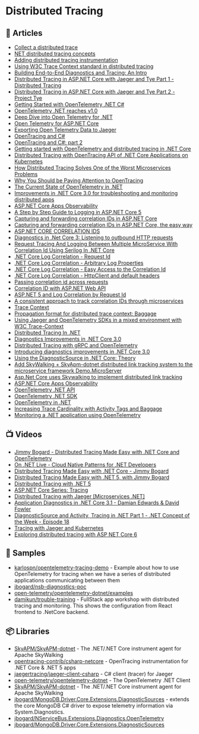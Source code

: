 # Distributed Tracing

## 📕 Articles
- [Collect a distributed trace](https://docs.microsoft.com/en-us/dotnet/core/diagnostics/distributed-tracing-collection-walkthroughs)
- [NET distributed tracing concepts](https://docs.microsoft.com/en-us/dotnet/core/diagnostics/distributed-tracing-concepts)
- [Adding distributed tracing instrumentation](https://docs.microsoft.com/en-us/dotnet/core/diagnostics/distributed-tracing-instrumentation-walkthroughs)
- [Using W3C Trace Context standard in distributed tracing](https://dev.to/luizhlelis/using-w3c-trace-context-standard-in-distributed-tracing-3743)
- [Building End-to-End Diagnostics and Tracing: An Intro](https://jimmybogard.com/building-end-to-end-diagnostics-and-tracing-a-primer/)
- [Distributed Tracing in ASP.NET Core with Jaeger and Tye Part 1 - Distributed Tracing](https://thecloudblog.net/post/distributed-tracing-in-asp.net-core-with-jaeger-and-tye-part-1-distributed-tracing/)
- [Distributed Tracing in ASP.NET Core with Jaeger and Tye Part 2 - Project Tye](https://thecloudblog.net/post/distributed-tracing-in-asp.net-core-with-jaeger-and-tye-part-2-project-tye/)
- [Getting Started with OpenTelemetry .NET C#](https://opentelemetry.lightstep.com/csharp/)
- [OpenTelemetry .NET reaches v1.0](https://devblogs.microsoft.com/dotnet/opentelemetry-net-reaches-v1-0/)
- [Deep Dive into Open Telemetry for .NET](https://rehansaeed.com/deep-dive-into-open-telemetry-for-net/)
- [Open Telemetry for ASP.NET Core](https://rehansaeed.com/open-telemetry-for-asp-net-core/)
- [Exporting Open Telemetry Data to Jaeger](https://rehansaeed.com/exporting-open-telemetry-data-to-jaeger/)
- [OpenTracing and C#](https://www.olivercoding.com/2018-12-14-jaeger-csharp/)
- [OpenTracing and C#: part 2](https://www.olivercoding.com/2018-12-30-jaeger-csharp-2/)
- [Getting started with OpenTelemetry and distributed tracing in .NET Core](https://www.mytechramblings.com/posts/getting-started-with-opentelemetry-and-dotnet-core/)
- [Distributed Tracing with OpenTracing API of .NET Core Applications on Kubernetes](https://www.gokhan-gokalp.com/en/distributed-tracing-with-opentracing-api-of-net-core-applications-on-kubernetes/)
- [How Distributed Tracing Solves One of the Worst Microservices Problems](https://petabridge.com/blog/why-use-distributed-tracing/)
- [Why You Should be Paying Attention to OpenTracing](https://petabridge.com/blog/why-use-opentracing/)
- [The Current State of OpenTelemetry in .NET](https://petabridge.com/blog/state-opentelemetry-dotnet/)
- [Improvements in .NET Core 3.0 for troubleshooting and monitoring distributed apps](https://devblogs.microsoft.com/aspnet/improvements-in-net-core-3-0-for-troubleshooting-and-monitoring-distributed-apps/)
- [ASP.NET Core Apps Observability](https://devblogs.microsoft.com/aspnet/observability-asp-net-core-apps/#adding-tracing-to-a-net-core-application)
- [A Step by Step Guide to Logging in ASP.NET Core 5](https://www.ezzylearning.net/tutorial/a-step-by-step-guide-to-logging-in-asp-net-core-5)
- [Capturing and forwarding correlation IDs in ASP.NET Core](https://vgaltes.com/post/forwarding-correlation-ids-in-aspnetcore/)
- [Capturing and forwarding correlation IDs in ASP.NET Core, the easy way](https://vgaltes.com/post/forwarding-correlation-ids-in-aspnetcore-version-2/)
- [ASP.NET CORE CORRELATION IDS](https://www.stevejgordon.co.uk/asp-net-core-correlation-ids)
- [Diagnostics in .Net Core 3: Listening to outbound HTTP requests](https://im5tu.io/article/2020/06/diagnostics-in-.net-core-3-listening-to-outbound-http-requests/)
- [Request Tracing And Logging Between Multiple MicroService With Correlation Id Using Serilog In .NET Core](https://www.c-sharpcorner.com/article/logging-and-tracing-in-multiple-microservice-with-correlation-using-net-core/)
- [.NET Core Log Correlation - Request Id](https://www.frakkingsweet.com/net-core-log-correlation-request-id/)
- [.NET Core Log Correlation - Arbitrary Log Properties](https://www.frakkingsweet.com/net-core-log-correlation-arbitrary-log-properties/)
- [.NET Core Log Correlation - Easy Access to the Correlation Id](https://www.frakkingsweet.com/net-core-log-correlation-easy-access-to-headers/)
- [.NET Core Log Correlation - HttpClient and default headers](https://www.frakkingsweet.com/net-core-log-correlation-httpclient-and-default-headers/)
- [Passing correlation id across requests](https://ankitvijay.net/2020/11/24/passing-correlation-id-across-requests/)
- [Correlation ID with ASP.NET Web API](https://mderriey.com/2016/11/18/correlation-id-with-asp-net-web-api/)
- [ASP.NET 5 and Log Correlation by Request Id](https://www.tugberkugurlu.com/archive/asp-net-5-and-log-correlation-by-request-id)
- [A consistent approach to track correlation IDs through microservices](https://theburningmonk.com/2015/05/a-consistent-approach-to-track-correlation-ids-through-microservices/)
- [Trace Context](https://www.w3.org/TR/trace-context)
- [Propagation format for distributed trace context: Baggage](https://w3c.github.io/baggage/)
- [Using Jaeger and OpenTelemetry SDKs in a mixed environment with W3C Trace-Context](https://medium.com/jaegertracing/jaeger-clients-and-w3c-trace-context-c2ce1b9dc390)
- [Distributed Tracing In .NET](https://dashdevs.com/blog/quick-and-efficient-distributed-tracing-in.net/)
- [Diagnostics Improvements in .NET Core 3.0](https://www.youtube.com/watch?v=fkjetdIdcyg)
- [Distributed Tracing with gRPC and OpenTelemetry](https://blog.ladeak.net/posts/grpc-distributed-tracing)
- [Introducing diagnostics improvements in .NET Core 3.0](https://devblogs.microsoft.com/dotnet/introducing-diagnostics-improvements-in-net-core-3-0/)
- [Using the DiagnosticSource in .NET Core: Theory](https://sudonull.com/post/3671-Using-the-DiagnosticSource-in-NET-Core-Theory)
- [Add SkyWalking + SkyApm-dotnet distributed link tracking system to the microservice framework Demo.MicroServer](https://www.programmersought.com/article/76773716203/)
- [Asp.Net Core uses Skywalking to implement distributed link tracking](https://www.programmersought.com/article/64607508135/)
- [ASP.NET Core Apps Observability](https://devblogs.microsoft.com/aspnet/observability-asp-net-core-apps/)
- [OpenTelemetry .NET API](https://github.com/open-telemetry/opentelemetry-dotnet/blob/main/src/OpenTelemetry.Api/README.md)
- [OpenTelemetry .NET SDK](https://github.com/open-telemetry/opentelemetry-dotnet/tree/main/src/OpenTelemetry)
- [OpenTelemetry in .NET](https://lightstep.com/blog/opentelemetry-net-all-you-need-to-know/)
- [Increasing Trace Cardinality with Activity Tags and Baggage](https://jimmybogard.com/increasing-trace-cardinality-with-tags-and-baggage/)
- [Monitoring a .NET application using OpenTelemetry](https://www.meziantou.net/monitoring-a-dotnet-application-using-opentelemetry.htm)
## 📺 Videos
- [Jimmy Bogard - Distributed Tracing Made Easy with .NET Core and OpenTelemetry](https://www.youtube.com/watch?v=s9UNr1oEMl4)
- [On .NET Live - Cloud Native Patterns for .NET Developers](https://www.youtube.com/watch?v=PDdHa0ushJ0)
- [Distributed Tracing Made Easy with .NET Core - Jimmy Bogard](https://www.youtube.com/watch?v=kfyCHtqk-Ts)
- [Distributed Tracing Made Easy with .NET 5, with Jimmy Bogard](https://www.youtube.com/watch?v=N0r5NSY3ZIQ)
- [Distributed Tracing with .NET 5](https://www.youtube.com/watch?v=cgfIX9Y7AsQ)
- [ASP.NET Core Series: Tracing](https://www.youtube.com/watch?v=G_C1RGOYZk8)
- [Distributed Tracing with Jaeger [Microservices .NET]](https://www.youtube.com/watch?v=toXFRBtv4fg)
- [Application Diagnostics in .NET Core 3.1 - Damian Edwards & David Fowler](https://www.youtube.com/watch?v=p6CjlnwPhHQ)
- [DiagnosticSource and Activity, Tracing in .NET Part 1 - .NET Concept of the Week - Episode 18](https://www.youtube.com/watch?v=y52l8XR3XK4)
- [Tracing with Jaeger and Kubernetes](https://www.youtube.com/watch?v=FikF0DtxZno)
- [Exploring distributed tracing with ASP NET Core 6](https://www.youtube.com/watch?v=l1_i8p2hVlE)
## 🚀 Samples
- [karlospn/opentelemetry-tracing-demo](https://github.com/karlospn/opentelemetry-tracing-demo) - Example about how to use OpenTelemetry for tracing when we have a series of distributed applications communicating between them
- [jbogard/nsb-diagnostics-poc](https://github.com/jbogard/nsb-diagnostics-poc)
- [open-telemetry/opentelemetry-dotnet/examples](https://github.com/open-telemetry/opentelemetry-dotnet/tree/main/examples)
- [damikun/trouble-training](https://github.com/damikun/trouble-training) - FullStack app workshop with distributed tracing and monitoring. This shows the configuration from React frontend to .NetCore backend.
## 📦 Libraries
- [SkyAPM/SkyAPM-dotnet](https://github.com/SkyAPM/SkyAPM-dotnet) - The .NET/.NET Core instrument agent for Apache SkyWalking
- [opentracing-contrib/csharp-netcore](https://github.com/opentracing-contrib/csharp-netcore) - OpenTracing instrumentation for .NET Core & .NET 5 apps
- [jaegertracing/jaeger-client-csharp](https://github.com/jaegertracing/jaeger-client-csharp) - C# client (tracer) for Jaeger
- [open-telemetry/opentelemetry-dotnet](https://github.com/open-telemetry/opentelemetry-dotnet) - The OpenTelemetry .NET Client
- [SkyAPM/SkyAPM-dotnet](https://github.com/SkyAPM/SkyAPM-dotnet) - The .NET/.NET Core instrument agent for Apache SkyWalking
- [jbogard/MongoDB.Driver.Core.Extensions.DiagnosticSources](https://github.com/jbogard/MongoDB.Driver.Core.Extensions.DiagnosticSources) - extends the core MongoDB C# driver to expose telemetry information via System.Diagnostics.
- [jbogard/NServiceBus.Extensions.Diagnostics.OpenTelemetry](https://github.com/jbogard/NServiceBus.Extensions.Diagnostics.OpenTelemetry)
- [jbogard/MongoDB.Driver.Core.Extensions.DiagnosticSources](https://github.com/jbogard/MongoDB.Driver.Core.Extensions.DiagnosticSources)